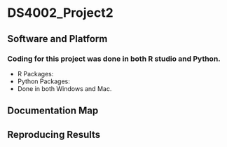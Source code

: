 # DS4002_Project2

## Software and Platform
### Coding for this project was done in both R studio and Python.
- R Packages:
- Python Packages:
- Done in both Windows and Mac.

## Documentation Map

## Reproducing Results


